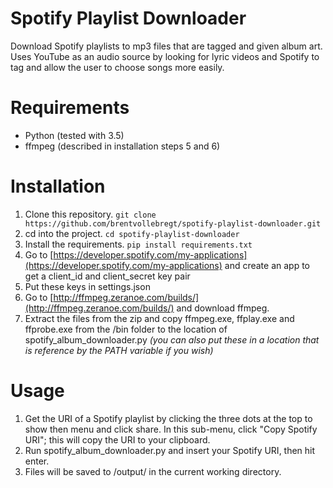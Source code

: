 # Spotify Playlist Downloader
Download Spotify playlists to mp3 files that are tagged and given album art. Uses YouTube as an audio source by looking for lyric videos and Spotify to tag and allow the user to choose songs more easily.

# Requirements
* Python (tested with 3.5)
* ffmpeg (described in installation steps 5 and 6)

# Installation
1. Clone this repository. `git clone https://github.com/brentvollebregt/spotify-playlist-downloader.git`
2. cd into the project. `cd spotify-playlist-downloader`
3. Install the requirements. `pip install requirements.txt`
4. Go to [https://developer.spotify.com/my-applications](https://developer.spotify.com/my-applications) and create an app to get a client_id and client_secret key pair
5. Put these keys in settings.json
6. Go to [http://ffmpeg.zeranoe.com/builds/](http://ffmpeg.zeranoe.com/builds/) and download ffmpeg.
7. Extract the files from the zip and copy ffmpeg.exe, ffplay.exe and ffprobe.exe from the /bin folder to the location of spotify_album_downloader.py *(you can also put these in a location that is reference by the PATH variable if you wish)*

# Usage
1. Get the URI of a Spotify playlist by clicking the three dots at the top to show then menu and click share. In this sub-menu, click "Copy Spotify URI"; this will copy the URI to your clipboard.
2. Run spotify_album_downloader.py and insert your Spotify URI, then hit enter.
3. Files will be saved to /output/ in the current working directory.
